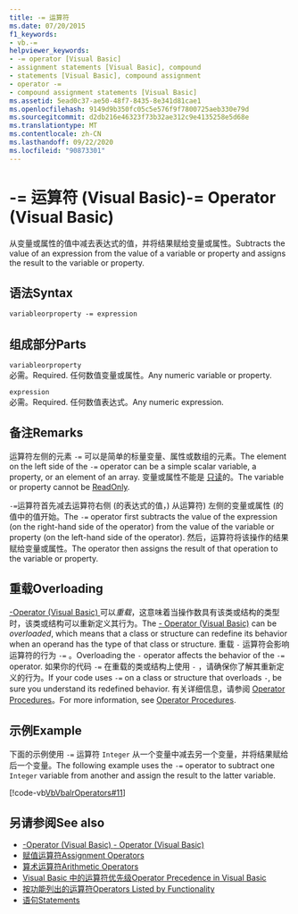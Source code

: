 ```yaml
---
title: -= 运算符
ms.date: 07/20/2015
f1_keywords:
- vb.-=
helpviewer_keywords:
- -= operator [Visual Basic]
- assignment statements [Visual Basic], compound
- statements [Visual Basic], compound assignment
- operator -=
- compound assignment statements [Visual Basic]
ms.assetid: 5ead0c37-ae50-48f7-8435-8e341d81cae1
ms.openlocfilehash: 9149d9b350fc05c5e576f9f7800725aeb330e79d
ms.sourcegitcommit: d2db216e46323f73b32ae312c9e4135258e5d68e
ms.translationtype: MT
ms.contentlocale: zh-CN
ms.lasthandoff: 09/22/2020
ms.locfileid: "90873301"
---
```

# <a name="--operator-visual-basic"></a><span data-ttu-id="4adff-102">-= 运算符 (Visual Basic)</span><span class="sxs-lookup"><span data-stu-id="4adff-102">-= Operator (Visual Basic)</span></span>

<span data-ttu-id="4adff-103">从变量或属性的值中减去表达式的值，并将结果赋给变量或属性。</span><span class="sxs-lookup"><span data-stu-id="4adff-103">Subtracts the value of an expression from the value of a variable or property and assigns the result to the variable or property.</span></span>  
  
## <a name="syntax"></a><span data-ttu-id="4adff-104">语法</span><span class="sxs-lookup"><span data-stu-id="4adff-104">Syntax</span></span>  
  
```vb  
variableorproperty -= expression  
```  
  
## <a name="parts"></a><span data-ttu-id="4adff-105">组成部分</span><span class="sxs-lookup"><span data-stu-id="4adff-105">Parts</span></span>  

 `variableorproperty`  
 <span data-ttu-id="4adff-106">必需。</span><span class="sxs-lookup"><span data-stu-id="4adff-106">Required.</span></span> <span data-ttu-id="4adff-107">任何数值变量或属性。</span><span class="sxs-lookup"><span data-stu-id="4adff-107">Any numeric variable or property.</span></span>  
  
 `expression`  
 <span data-ttu-id="4adff-108">必需。</span><span class="sxs-lookup"><span data-stu-id="4adff-108">Required.</span></span> <span data-ttu-id="4adff-109">任何数值表达式。</span><span class="sxs-lookup"><span data-stu-id="4adff-109">Any numeric expression.</span></span>  
  
## <a name="remarks"></a><span data-ttu-id="4adff-110">备注</span><span class="sxs-lookup"><span data-stu-id="4adff-110">Remarks</span></span>  

 <span data-ttu-id="4adff-111">运算符左侧的元素 `-=` 可以是简单的标量变量、属性或数组的元素。</span><span class="sxs-lookup"><span data-stu-id="4adff-111">The element on the left side of the `-=` operator can be a simple scalar variable, a property, or an element of an array.</span></span> <span data-ttu-id="4adff-112">变量或属性不能是 [只读](../modifiers/readonly.md)的。</span><span class="sxs-lookup"><span data-stu-id="4adff-112">The variable or property cannot be [ReadOnly](../modifiers/readonly.md).</span></span>  
  
 <span data-ttu-id="4adff-113">`-=`运算符首先减去运算符右侧 (的表达式的值，) 从运算符) 左侧的变量或属性 (的值中的值开始。</span><span class="sxs-lookup"><span data-stu-id="4adff-113">The `-=` operator first subtracts the value of the expression (on the right-hand side of the operator) from the value of the variable or property (on the left-hand side of the operator).</span></span> <span data-ttu-id="4adff-114">然后，运算符将该操作的结果赋给变量或属性。</span><span class="sxs-lookup"><span data-stu-id="4adff-114">The operator then assigns the result of that operation to the variable or property.</span></span>  
  
## <a name="overloading"></a><span data-ttu-id="4adff-115">重载</span><span class="sxs-lookup"><span data-stu-id="4adff-115">Overloading</span></span>  

 <span data-ttu-id="4adff-116">[-Operator (Visual Basic) ](subtraction-operator.md)可以*重载*，这意味着当操作数具有该类或结构的类型时，该类或结构可以重新定义其行为。</span><span class="sxs-lookup"><span data-stu-id="4adff-116">The [- Operator (Visual Basic)](subtraction-operator.md) can be *overloaded*, which means that a class or structure can redefine its behavior when an operand has the type of that class or structure.</span></span> <span data-ttu-id="4adff-117">重载 `-` 运算符会影响运算符的行为 `-=` 。</span><span class="sxs-lookup"><span data-stu-id="4adff-117">Overloading the `-` operator affects the behavior of the `-=` operator.</span></span> <span data-ttu-id="4adff-118">如果你的代码 `-=` 在重载的类或结构上使用 `-` ，请确保你了解其重新定义的行为。</span><span class="sxs-lookup"><span data-stu-id="4adff-118">If your code uses `-=` on a class or structure that overloads `-`, be sure you understand its redefined behavior.</span></span> <span data-ttu-id="4adff-119">有关详细信息，请参阅 [Operator Procedures](../../programming-guide/language-features/procedures/operator-procedures.md)。</span><span class="sxs-lookup"><span data-stu-id="4adff-119">For more information, see [Operator Procedures](../../programming-guide/language-features/procedures/operator-procedures.md).</span></span>  
  
## <a name="example"></a><span data-ttu-id="4adff-120">示例</span><span class="sxs-lookup"><span data-stu-id="4adff-120">Example</span></span>  

 <span data-ttu-id="4adff-121">下面的示例使用 `-=` 运算符 `Integer` 从一个变量中减去另一个变量，并将结果赋给后一个变量。</span><span class="sxs-lookup"><span data-stu-id="4adff-121">The following example uses the `-=` operator to subtract one `Integer` variable from another and assign the result to the latter variable.</span></span>  
  
 [!code-vb[VbVbalrOperators#11](~/samples/snippets/visualbasic/VS_Snippets_VBCSharp/VbVbalrOperators/VB/Class1.vb#11)]  
  
## <a name="see-also"></a><span data-ttu-id="4adff-122">另请参阅</span><span class="sxs-lookup"><span data-stu-id="4adff-122">See also</span></span>

- [<span data-ttu-id="4adff-123">-Operator (Visual Basic) </span><span class="sxs-lookup"><span data-stu-id="4adff-123">- Operator (Visual Basic)</span></span>](subtraction-operator.md)
- [<span data-ttu-id="4adff-124">赋值运算符</span><span class="sxs-lookup"><span data-stu-id="4adff-124">Assignment Operators</span></span>](assignment-operators.md)
- [<span data-ttu-id="4adff-125">算术运算符</span><span class="sxs-lookup"><span data-stu-id="4adff-125">Arithmetic Operators</span></span>](arithmetic-operators.md)
- [<span data-ttu-id="4adff-126">Visual Basic 中的运算符优先级</span><span class="sxs-lookup"><span data-stu-id="4adff-126">Operator Precedence in Visual Basic</span></span>](operator-precedence.md)
- [<span data-ttu-id="4adff-127">按功能列出的运算符</span><span class="sxs-lookup"><span data-stu-id="4adff-127">Operators Listed by Functionality</span></span>](operators-listed-by-functionality.md)
- [<span data-ttu-id="4adff-128">语句</span><span class="sxs-lookup"><span data-stu-id="4adff-128">Statements</span></span>](../../programming-guide/language-features/statements.md)
